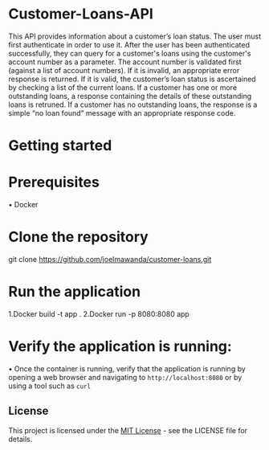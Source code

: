 # Customer-Loans-API
This API provides information about a customer’s loan status. The user must first authenticate in order to use it. After the user has been authenticated successfully, they can query for a customer's loans using the customer's account number as a parameter. The account number is validated first (against a list of account numbers).
If it is invalid, an appropriate error response is returned. If it is valid, the customer’s loan status is ascertained by checking a list of the current loans.
If a customer has one or more outstanding loans, a response containing the details of these outstanding loans is retruned. If a customer has no outstanding loans, the response is a simple “no loan found” message with an appropriate response code.

# Getting started
# Prerequisites
  •	Docker
# Clone the repository
git clone https://github.com/joelmawanda/customer-loans.git
# Run the application
  1.Docker build -t app .
  2.Docker run -p 8080:8080 app
# Verify the application is running:
  • Once the container is running, verify that the application is running by 
    opening a web browser and navigating to `http://localhost:8080` or by 
    using a tool such as `curl`

## License
This project is licensed under the [MIT License](LICENSE) - see the LICENSE file for details.





